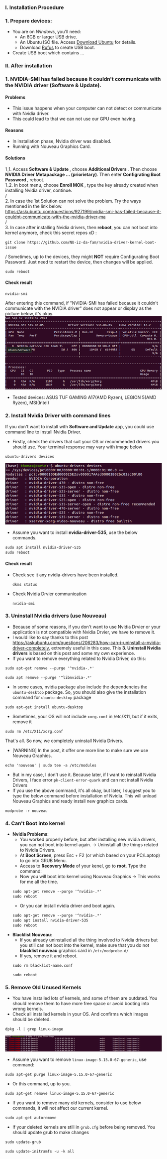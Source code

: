 ### I. Installation Procedure 
### 1. Prepare devices:
- You are on *Windows*, you'll need:
  + An 8GB or larger USB drive.
  + An Ubuntu ISO file. Access [Download Ubuntu](https://ubuntu.com/download/desktop) for details.
  + Download [Rufus](https://rufus.ie/en/) to create USB boot.
- Create USB boot which contains ...
### II. After installation
### 1. NVIDIA-SMI has failed because it couldn't communicate with the NVIDIA driver (Software & Update).
#### Problems
- This issue happens when your computer can not detect or communicate with Nvidia driver.
- This could lead to that we can not use our GPU even having.
#### Reasons
- In installation phase, Nvidia driver was disabled.
- Running with Nouveau Graphics Card.
#### Solutions
1_1. Access <strong> Software & Update </strong>, choose <strong> Additional Drivers </strong>. Then choose <strong>NVIDIA Driver Metapackage ... (priorietary)</strong>. Then enter <strong> Configrating Boot Password </strong>, reboot.   
1_2. In boot menu, choose <strong> Enroll MOK </strong>, type the key already created when installing Nvidia driver, continue.   
/   
2. In case the 1st Solution can not solve the problem. Try the ways mentioned in the link below.   
https://askubuntu.com/questions/927199/nvidia-smi-has-failed-because-it-couldnt-communicate-with-the-nvidia-driver-ma  
/   
3. In case after installing Nvidia drivers, then **reboot**, you can not boot into kernel anymore, check this secret repos xD :  
```
git clone https://github.com/NU-iz-da-fam/nvidia-driver-kernel-boot-issue
```
/
Sometimes, up to the devices, they might <strong>NOT</strong> require Configurating Boot Password. Just need to restart the device, then changes will be applied.   
```
sudo reboot
```
#### Check result
```
nvidia-smi
```
After entering this command, if "NVIDIA-SMI has failed because it couldn't communicate with the NVIDIA driver" does not appear or display as the picture below, it's okay.   
![alt text](images/nvidia-smi.png "nvidia-smi")
- Tested devices: ASUS TUF GAMING A17(AMD Ryzen), LEGION 5(AMD Ryzen), MSI(Intel)

### 2. Install Nvidia Driver with command lines
If you don't want to install with <strong>Software and Update</strong> app, you could use command line to install Nvidia Driver.
- Firstly, check the drivers that suit your OS or recommended drivers you should use. Your terminal response may vary with image below
```
ubuntu-drivers devices
```
![alt text](images/nvidia-drivers.png "nvidia-drivers")   
- Assume you want to install <strong>nvidia-driver-535</strong>, use the below commands.
```
sudo apt install nvidia-driver-535
sudo reboot
```
#### Check result 
- Check see it any nvidia-drivers have been installed.
  ```
  dkms status
  ```
- Check Nvidia Drvier communication
  ```
  nvidia-smi
  ```
### 3. Uninstall Nvidia drivers (use Nouveau)
- Because of some reasons, if you don't want to use Nvidia Drvier or your application is not compatible with Nvidia Drvier, we have to remove it.
- I would like to say thanks to this post https://askubuntu.com/questions/206283/how-can-i-uninstall-a-nvidia-driver-completely, extremely useful in this case. This <strong> 3. Uninstall Nvidia drivers </strong> is
based on this post and some my own experience.
- If you want to remove everything related to Nvidia Driver, do this:
```
sudo apt-get remove --purge '^nvidia-.*'
```
```
sudo apt remove --purge '^libnvidia-.*'
```
- In some cases, nvidia package also include the dependencies the ```ubuntu-desktop``` package. So, you should also give the installation command for ```ubuntu-desktop``` package
```
sudo apt-get install ubuntu-desktop
```
- Sometimes, your OS will not include ```xorg.conf``` in /etc/X11, but if it exits, remove it
```
sudo rm /etc/X11/xorg.conf
```
That's all. So now, we completely uninstall Nvidia Drivers.
- [WARNING] In the post, it offer one more line to make sure we use Nouveau Graphics.
```
echo 'nouveau' | sudo tee -a /etc/modules
```
- But in my case, I don't use it. Because later, if I want to reinstall Nvidia Drivers, I face error ```pk-client-error-quark``` and can not install Nvidia Drivers
- If you use the above command, it's all okay, but later, I suggest you to type the below command before installation of Nvidia. This will unload Nouveau Graphics and ready install new graphics cards.
```
modprobe -r nouveau
```
### 4. Can't Boot into kernel
- <strong>Nvidia Problems</strong>:
  + You worked properly before, but after installing new nvidia drivers, you can not boot into kernel again. -> Uninstall all the things related to Nvidia Drivers.
  + At <strong>Boot Screen</strong>, press Esc + F2 (or which based on your PC/Laptop) to go into GRUB Menu.
  + Access to <strong>Recovery Mode</strong> of your kenel, go to <strong>root</strong>. Type the command:
  + Now you will boot into kernel using Nouveau Graphics -> This works for me all the time.
  ```
  sudo apt-get remove --purge '^nvidia-.*'
  sudo reboot
  ```
  + Or you can install nvidia driver and boot again. 
  ```
  sudo apt-get remove --purge '^nvidia-.*'
  sudo apt install nvidia-driver-535
  sudo reboot
  ```
- <strong>Blacklist Nouveau</strong>:
  + If you already uninstalled all the thing involved to Nvidia drivers but you still can not boot into the kernel, make sure that you do not <strong>blacklist nouveau</strong> graphics card in ```/etc/modprobe.d/```
  + If yes, remove it and reboot.
  ```
  sudo rm blacklist-name.conf
  ```
  ```
  sudo reboot
  ```
### 5. Remove Old Unused Kernels
- You have installed lots of kernels, and some of them are outdated. You should remove them to have more free space or avoid booting into wrong kernels.
- Check all installed kernels in your OS. And confirms which images should be deleted.
```
dpkg -l | grep linux-image
```
![alt text](images/old_kernels.png "linux-images") 
- Assume you want to remove ``` linux-image-5.15.0-67-generic ```, use command:
```
sudo apt-get purge linux-image-5.15.0-67-generic
```
- Or this command, up to you.
```
sudo apt-get remove linux-image-5.15.0-67-generic
```
- If you want to remove many old kernels, consider to use below commands, it will not affect our current kernel.
```
sudo apt-get autoremove
```
- If your deleted kernels are still in ```grub.cfg``` before being removed. You should update grub to make changes
```
sudo update-grub
```
```
sudo update-initramfs -u -k all
```
